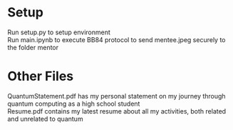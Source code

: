 # Setup
Run setup.py to setup environment  
Run main.ipynb to execute BB84 protocol to send mentee.jpeg securely to the folder mentor  
# Other Files
QuantumStatement.pdf has my personal statement on my journey through quantum computing as a high school student  
Resume.pdf contains my latest resume about all my activities, both related and unrelated to quantum  
